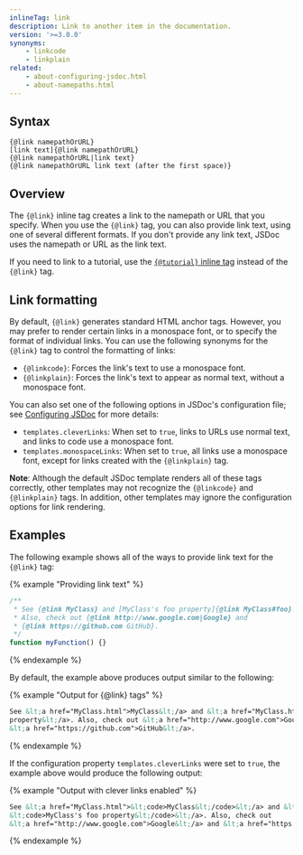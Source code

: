 ```yaml
---
inlineTag: link
description: Link to another item in the documentation.
version: '>=3.0.0'
synonyms:
    - linkcode
    - linkplain
related:
    - about-configuring-jsdoc.html
    - about-namepaths.html
---
```


## Syntax

    {@link namepathOrURL}
    [link text]{@link namepathOrURL}
    {@link namepathOrURL|link text}
    {@link namepathOrURL link text (after the first space)}


## Overview

The `{@link}` inline tag creates a link to the namepath or URL that you specify. When you use the
`{@link}` tag, you can also provide link text, using one of several different formats. If you don't
provide any link text, JSDoc uses the namepath or URL as the link text.

If you need to link to a tutorial, use the [`{@tutorial}` inline tag][tutorial-inline-tag] instead
of the `{@link}` tag.

[tutorial-inline-tag]: tags-inline-tutorial.html


## Link formatting

By default, `{@link}` generates standard HTML anchor tags. However, you may prefer to render certain
links in a monospace font, or to specify the format of individual links. You can use the following
synonyms for the `{@link}` tag to control the formatting of links:

+ `{@linkcode}`: Forces the link's text to use a monospace font.
+ `{@linkplain}`: Forces the link's text to appear as normal text, without a monospace font.

You can also set one of the following options in JSDoc's configuration file; see
[Configuring JSDoc][configuring] for more details:

+ `templates.cleverLinks`: When set to `true`, links to URLs use normal text, and links to code use
a monospace font.
+ `templates.monospaceLinks`: When set to `true`, all links use a monospace font, except for links
created with the `{@linkplain}` tag.

**Note**: Although the default JSDoc template renders all of these tags correctly, other templates
may not recognize the `{@linkcode}` and `{@linkplain}` tags. In addition, other templates may ignore
the configuration options for link rendering.

[configuring]: about-configuring-jsdoc.html


## Examples

The following example shows all of the ways to provide link text for the `{@link}` tag:

{% example "Providing link text" %}

```js
/**
 * See {@link MyClass} and [MyClass's foo property]{@link MyClass#foo}.
 * Also, check out {@link http://www.google.com|Google} and
 * {@link https://github.com GitHub}.
 */
function myFunction() {}
```
{% endexample %}

By default, the example above produces output similar to the following:

{% example "Output for {@link} tags" %}

```html
See &lt;a href="MyClass.html">MyClass&lt;/a> and &lt;a href="MyClass.html#foo">MyClass's foo
property&lt;/a>. Also, check out &lt;a href="http://www.google.com">Google&lt;/a> and
&lt;a href="https://github.com">GitHub&lt;/a>.
```
{% endexample %}

If the configuration property `templates.cleverLinks` were set to `true`, the example above would
produce the following output:

{% example "Output with clever links enabled" %}

```html
See &lt;a href="MyClass.html">&lt;code>MyClass&lt;/code>&lt;/a> and &lt;a href="MyClass.html#foo">
&lt;code>MyClass's foo property&lt;/code>&lt;/a>. Also, check out
&lt;a href="http://www.google.com">Google&lt;/a> and &lt;a href="https://github.com">GitHub&lt;/a>.
```
{% endexample %}
